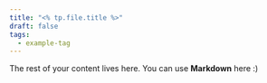 ```yaml
---
title: "<% tp.file.title %>"
draft: false
tags:
  - example-tag
---
```

 
The rest of your content lives here. You can use **Markdown** here :)